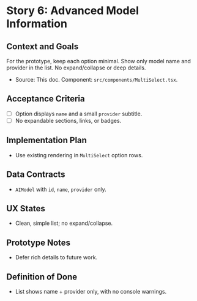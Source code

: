 # Story 6: Advanced Model Information

## Context and Goals
For the prototype, keep each option minimal. Show only model name and provider in the list. No expand/collapse or deep details.

- Source: This doc. Component: `src/components/MultiSelect.tsx`.

## Acceptance Criteria
- [ ] Option displays `name` and a small `provider` subtitle.
- [ ] No expandable sections, links, or badges.

## Implementation Plan
- Use existing rendering in `MultiSelect` option rows.

## Data Contracts
- `AIModel` with `id`, `name`, `provider` only.

## UX States
- Clean, simple list; no expand/collapse.

## Prototype Notes
- Defer rich details to future work.

## Definition of Done
- List shows name + provider only, with no console warnings.
